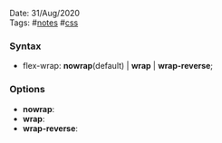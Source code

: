 Date: 31/Aug/2020  
Tags: #[notes](../notes.md) #[css](css.md)

### Syntax
* flex-wrap: **nowrap**(default) | **wrap** | **wrap-reverse**;

### Options
* **nowrap**:
* **wrap**:
* **wrap-reverse**:
